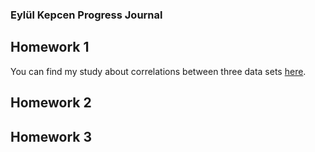 ### Eylül Kepcen Progress Journal

## Homework 1
You can find my study about correlations between three data sets [here](blob/gh-pages/Homework1.html).

## Homework 2
## Homework 3
